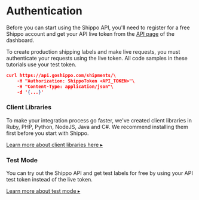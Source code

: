 Authentication
==============

Before you can start using the Shippo API, you'll need to register for a free Shippo account and get your API live token from the [API page](https://apps.goshippo.com/login?next=/user/apikeys/) of the dashboard.

To create production shipping labels and make live requests, you must authenticate your requests using the live token. All code samples in these tutorials use your test token.



```json
curl https://api.goshippo.com/shipments/\
    -H "Authorization: ShippoToken <API_TOKEN>"\
    -H "Content-Type: application/json"\
    -d '{...}'
```


### Client Libraries

To make your integration process go faster, we've created client libraries in Ruby, PHP, Python, NodeJS, Java and C#. We recommend installing them first before you start with Shippo.

[Learn more about client libraries here ▸](https://goshippo.com/docs/client-libraries)

### Test Mode

You can try out the Shippo API and get test labels for free by using your API test token instead of the live token.

[Learn more about test mode ▸](https://goshippo.com/docs/test-mode)
